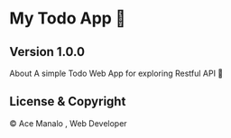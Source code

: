 # My Todo App 📍

## **Version 1.0.0**

About
A simple Todo Web App for exploring Restful API 🥴

## License & Copyright

© Ace Manalo , Web Developer
